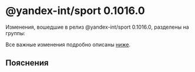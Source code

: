 # @yandex-int/sport 0.1016.0

<!-- ЧЕЛОВЕЧЕСКОЕ ВСТУПЛЕНИЕ -->

Изменения, вошедшие в релиз @yandex-int/sport 0.1016.0, разделены на группы:

Все важные изменения подробно описаны [ниже](#Пояснения).

## Пояснения

